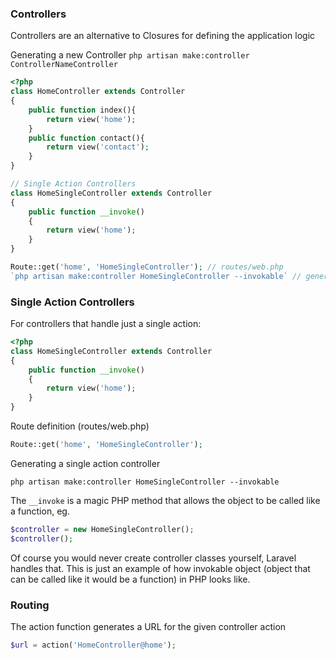 ### Controllers

Controllers are an alternative to Closures for defining the application logic

Generating a new Controller
`php artisan make:controller ControllerNameController`

```php
<?php
class HomeController extends Controller
{
    public function index(){
        return view('home');
    }
    public function contact(){
        return view('contact');
    }
}

// Single Action Controllers
class HomeSingleController extends Controller
{
    public function __invoke()
    {
        return view('home');
    }
}

Route::get('home', 'HomeSingleController'); // routes/web.php
`php artisan make:controller HomeSingleController --invokable` // generate single controller
```
### Single Action Controllers

For controllers that handle just a single action:

```php
<?php
class HomeSingleController extends Controller
{
    public function __invoke()
    {
        return view('home');
    }
}

```

Route definition (routes/web.php)

```php
Route::get('home', 'HomeSingleController');
```

Generating a single action controller

`php artisan make:controller HomeSingleController --invokable`

The `__invoke` is a magic PHP method that allows the object to be called like a function, eg.

```php
$controller = new HomeSingleController();
$controller();
```

Of course you would never create controller classes yourself, Laravel handles that. This is just an example of how invokable object (object that can be called like it would be a function) in PHP looks like.

### Routing

The action function generates a URL for the given controller action

```php
$url = action('HomeController@home');
```
